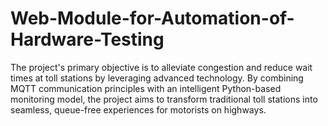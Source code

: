 # Web-Module-for-Automation-of-Hardware-Testing
The project's primary objective is to alleviate congestion and reduce wait times at toll stations by leveraging advanced technology. By combining MQTT communication principles with an intelligent Python-based monitoring model, the project aims to transform traditional toll stations into seamless, queue-free experiences for motorists on highways.
